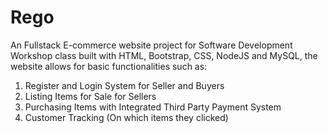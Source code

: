 # Rego
An Fullstack E-commerce website project for Software Development Workshop class built with HTML, Bootstrap, CSS, NodeJS and MySQL, the website allows for basic functionalities
such as:

1. Register and Login System for Seller and Buyers
2. Listing Items for Sale for Sellers
3. Purchasing Items with Integrated Third Party Payment System
4. Customer Tracking (On which items they clicked)

